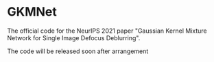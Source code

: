 # GKMNet
The official code for the NeurIPS 2021 paper "Gaussian Kernel Mixture Network for Single Image Defocus Deblurring".

The code will be released soon after arrangement

